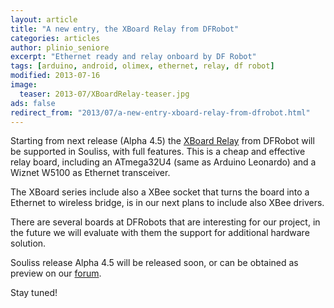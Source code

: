 ```yaml
---
layout: article
title: "A new entry, the XBoard Relay from DFRobot"
categories: articles
author: plinio_seniore
excerpt: "Ethernet ready and relay onboard by DF Robot"
tags: [arduino, android, olimex, ethernet, relay, df robot]
modified: 2013-07-16
image:
  teaser: 2013-07/XBoardRelay-teaser.jpg
ads: false  
redirect_from: "2013/07/a-new-entry-xboard-relay-from-dfrobot.html"
---
```


Starting from next release (Alpha 4.5) the [XBoard Relay](http://www.dfrobot.com/index.php?route=product/product&filter_name=xboard%20relay&product_id=837#.UeWuJG3I8UE) from DFRobot will be supported in Souliss, with full features. This is a cheap and effective relay board, including an ATmega32U4 (same as Arduino Leonardo) and a Wiznet W5100 as Ethernet transceiver.

The XBoard series include also a XBee socket that turns the board into a Ethernet to wireless bridge, is in our next plans to include also XBee drivers.

There are several boards at DFRobots that are interesting for our project, in the future we will evaluate with them the support for additional hardware solution.

Souliss release Alpha 4.5 will be released soon, or can be obtained as preview on our [forum](https://groups.google.com/forum/?fromgroups#!forum/souliss).

Stay tuned!
